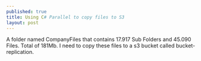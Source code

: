 ```yaml
---
published: true
title: Using C# Parallel to copy files to S3  	
layout: post
---
```

A folder named CompanyFiles  that contains  17.917 Sub Folders and 45.090 Files. Total of 181Mb.
I need to copy these files to a s3 bucket  called  bucket-replication.